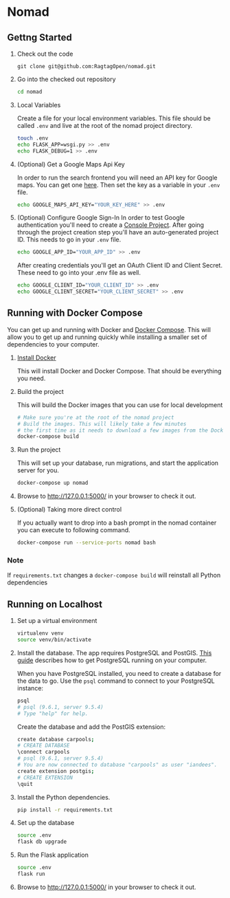 # Nomad

## Gettng Started
1. Check out the code

    ```
    git clone git@github.com:RagtagOpen/nomad.git
    ```

1. Go into the checked out repository
  
    ```bash
    cd nomad
    ```

1. Local Variables
    
    Create a file for your local environment variables. This file should be called `.env` and live at the root of the nomad project directory.
    
    ```bash
    touch .env
    echo FLASK_APP=wsgi.py >> .env
    echo FLASK_DEBUG=1 >> .env
    ```
    
1. (Optional) Get a Google Maps Api Key
    
    In order to run the search frontend you will need an API key for Google maps. You can get one [here](https://developers.google.com/maps/documentation/javascript/get-api-key).
    Then set the key as a variable in your `.env` file.
    
    ```bash
    echo GOOGLE_MAPS_API_KEY="YOUR_KEY_HERE" >> .env
    ```
    
1. (Optional) Configure Google Sign-In
    In order to test Google authentication you'll need to create a [Console Project](https://developers.google.com/identity/sign-in/web/devconsole-project).
    After going through the project creation step you'll have an auto-generated project ID. This needs to go in your `.env` file.

    ```bash
    echo GOOGLE_APP_ID="YOUR_APP_ID" >> .env
    ```

    After creating credentials you'll get an OAuth Client ID and Client Secret. These need to go into your .env file as well. 
    
    ```bash
    echo GOOGLE_CLIENT_ID="YOUR_CLIENT_ID" >> .env
    echo GOOGLE_CLIENT_SECRET="YOUR_CLIENT_SECRET" >> .env
    ``` 
     
## Running with Docker Compose

You can get up and running with Docker and [Docker Compose](https://docs.docker.com/compose/overview/).
This will allow you to get up and running quickly while installing a smaller set of dependencies to your computer. 

1. [Install Docker](https://www.docker.com/community-edition#/download)
    
    This will install Docker and Docker Compose. That should be everything you need.

1. Build the project

    This will build the Docker images that you can use for local development

    ```bash
    # Make sure you're at the root of the nomad project
    # Build the images. This will likely take a few minutes 
    # the first time as it needs to download a few images from the Docker registry
    docker-compose build  
    ```
 
1. Run the project

    This will set up your database, run migrations, and start the application server for you.
    
    ```bash
    docker-compose up nomad
    ```
    
1. Browse to http://127.0.0.1:5000/ in your browser to check it out.

1. (Optional) Taking more direct control

    If you actually want to drop into a bash prompt in the nomad container you can execute to following command.

    ```bash
    docker-compose run --service-ports nomad bash
    ```

### Note 

If `requirements.txt` changes a `docker-compose build` will reinstall all Python dependencies

## Running on Localhost

1. Set up a virtual environment

   ```bash
   virtualenv venv
   source venv/bin/activate
   ```

1. Install the database. The app requires PostgreSQL and PostGIS. [This guide](http://www.postgresguide.com/setup/install.html) describes how to get PostgreSQL running on your computer.

   When you have PostgreSQL installed, you need to create a database for the data to go. Use the `psql` command to connect to your PostgreSQL instance:

   ```bash
   psql
   # psql (9.6.1, server 9.5.4)
   # Type "help" for help.
   ```

   Create the database and add the PostGIS extension:
   ```bash
   create database carpools;
   # CREATE DATABASE
   \connect carpools
   # psql (9.6.1, server 9.5.4)
   # You are now connected to database "carpools" as user "iandees".
   create extension postgis;
   # CREATE EXTENSION
   \quit
   ```

1. Install the Python dependencies.

   ```bash
   pip install -r requirements.txt
   ```

1. Set up the database

   ```bash
   source .env
   flask db upgrade
   ```

1. Run the Flask application

   ```bash
   source .env
   flask run
   ```

1. Browse to http://127.0.0.1:5000/ in your browser to check it out.
